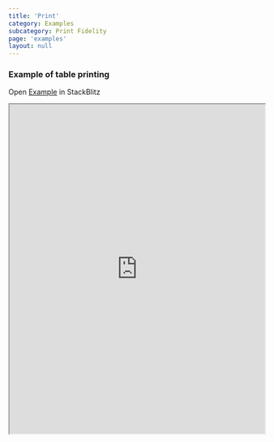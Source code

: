 ```yaml
---
title: 'Print'
category: Examples
subcategory: Print Fidelity
page: 'examples'
layout: null
---
```


<h3>Example of table printing</h3>
<div>Open <a href="https://stackblitz.com/edit/tablejs-community-print-ivy" target="_blank">Example</a> in StackBlitz <a href="https://stackblitz.com/edit/tablejs-community-print-ivy" target="_blank"><i class="fas fa-external-link-alt"></i></a></div><p></p>
<iframe width="100%" height="650px" src="https://stackblitz.com/edit/tablejs-community-print-ivy?ctl=1&embed=1&file=src/app/app.component.ts&hideExplorer=1&hideNavigation=1&theme=light&view=preview"></iframe>